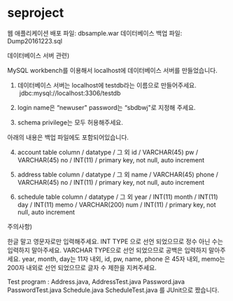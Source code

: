 # seproject

웹 애플리케이션 배포 파일: dbsample.war
데이터베이스 백업 파일: Dump20161223.sql

데이터베이스 서버 관련)

MySQL workbench를 이용해서 localhost에 데이터베이스 서버를 만들었습니다.

1. 데이터베이스 서버는 localhost에 testdb라는 이름으로 만들어주세요.
 jdbc:mysql://localhost:3306/testdb

2. login name은 “newuser" password는 “sbdbwj"로 지정해 주세요.

3. schema privilege는 모두 허용해주세요.

아래의 내용은 백업 파일에도 포함되어있습니다.

4. account table
column / datatype / 그 외
id / VARCHAR(45)
pw / VARCHAR(45)
no / INT(11) / primary key, not null, auto increment

5. address table
column / datatype / 그 외
name / VARCHAR(45)
phone / VARCHAR(45)
no / INT(11) / primary key, not null, auto increment

6. schedule table
column / datatype / 그 외
year / INT(11)
month / INT(11)
day / INT(11)
memo / VARCHAR(200)
num / INT(11) / primary key, not null, auto increment

주의사항)

한글 말고 영문자로만 입력해주세요.
INT TYPE 으로 선언 되었으므로 정수 아닌 수는 입력하지 말아주세요.
VARCHAR TYPE으로 선언 되었으므로 공백은 입력하지 말아주세요.
year, month, day는 11자 내외, id, pw, name, phone 은 45자 내외, memo는 200자 내외로 선언 되었으므로 글자 수 제한을 지켜주세요.

Test program : Address.java, AddressTest.java Password.java PasswordTest.java Schedule.java ScheduleTest.java 를 JUnit으로 짰습니다.
